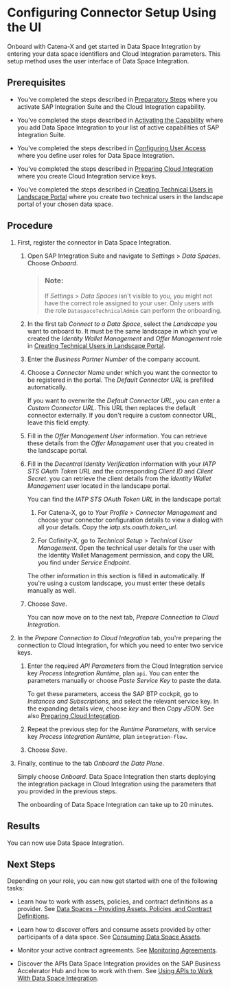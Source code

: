 <!-- loio4909d3fd2dd94227bdd6d6b515fd60da -->

# Configuring Connector Setup Using the UI

Onboard with Catena-X and get started in Data Space Integration by entering your data space identifiers and Cloud Integration parameters. This setup method uses the user interface of Data Space Integration.



<a name="loio4909d3fd2dd94227bdd6d6b515fd60da__prereq_ic1_kkd_l1c"/>

## Prerequisites

-   You've completed the steps described in [Preparatory Steps](preparatory-steps-95366b2.md) where you activate SAP Integration Suite and the Cloud Integration capability.

-   You've completed the steps described in [Activating the Capability](activating-the-capability-b49ad35.md) where you add Data Space Integration to your list of active capabilities of SAP Integration Suite.

-   You've completed the steps described in [Configuring User Access](configuring-user-access-6ae0ff7.md) where you define user roles for Data Space Integration.

-   You've completed the steps described in [Preparing Cloud Integration](preparing-cloud-integration-07f81f2.md) where you create Cloud Integration service keys.

-   You've completed the steps described in [Creating Technical Users in Landscape Portal](creating-technical-users-in-landscape-portal-b95f0ef.md) where you create two technical users in the landscape portal of your chosen data space.




<a name="loio4909d3fd2dd94227bdd6d6b515fd60da__steps_yct_rkd_l1c"/>

## Procedure

1.  First, register the connector in Data Space Integration.

    1.  Open SAP Integration Suite and navigate to *Settings* \> *Data Spaces*. Choose *Onboard*.

        > ### Note:  
        > If *Settings* \> *Data Spaces* isn't visible to you, you might not have the correct role assigned to your user. Only users with the role `DataspaceTechnicalAdmin` can perform the onboarding.

    2.  In the first tab *Connect to a Data Space*, select the *Landscape* you want to onboard to. It must be the same landscape in which you've created the *Identity Wallet Management* and *Offer Management* role in [Creating Technical Users in Landscape Portal](creating-technical-users-in-landscape-portal-b95f0ef.md).

    3.  Enter the *Business Partner Number* of the company account.

    4.  Choose a *Connector Name* under which you want the connector to be registered in the portal. The *Default Connector URL* is prefilled automatically.

        If you want to overwrite the *Default Connector URL*, you can enter a *Custom Connector URL*. This URL then replaces the default connector externally. If you don't require a custom connector URL, leave this field empty.

    5.  Fill in the *Offer Management User* information. You can retrieve these details from the *Offer Management* user that you created in the landscape portal.

    6.  Fill in the *Decentral Identity Verification* information with your *IATP STS OAuth Token URL* and the corresponding *Client ID* and *Client Secret*. you can retrieve the client details from the *Identity Wallet Management* user located in the landscape portal.

        You can find the *IATP STS OAuth Token URL* in the landscape portal:

        1.  For Catena-X, go to *Your Profile* \> *Connector Management* and choose your connector configuration details to view a dialog with all your details. Copy the *iatp.sts.oauth.token\_url*.

        2.  For Cofinity-X, go to *Technical Setup* \> *Technical User Management*. Open the technical user details for the user with the Identity Wallet Management permission, and copy the URL you find under *Service Endpoint*.




        The other information in this section is filled in automatically. If you're using a custom landscape, you must enter these details manually as well.

    7.  Choose *Save*.

        You can now move on to the next tab, *Prepare Connection to Cloud Integration*.


2.  In the *Prepare Connection to Cloud Integration* tab, you're preparing the connection to Cloud Integration, for which you need to enter two service keys.

    1.  Enter the required *API Parameters* from the Cloud Integration service key *Process Integration Runtime*, plan `api`. You can enter the parameters manually or choose *Paste Service Key* to paste the data.

        To get these parameters, access the SAP BTP cockpit, go to *Instances and Subscriptions*, and select the relevant service key. In the expanding details view, choose *key* and then *Copy JSON*. See also [Preparing Cloud Integration](preparing-cloud-integration-07f81f2.md).

    2.  Repeat the previous step for the *Runtime Parameters*, with service key *Process Integration Runtime*, plan `integration-flow`.
    3.  Choose *Save*.


3.  Finally, continue to the tab *Onboard the Data Plane*.

    Simply choose *Onboard*. Data Space Integration then starts deploying the integration package in Cloud Integration using the parameters that you provided in the previous steps.

    The onboarding of Data Space Integration can take up to 20 minutes.




<a name="loio4909d3fd2dd94227bdd6d6b515fd60da__result_zqw_syd_l1c"/>

## Results

You can now use Data Space Integration.



<a name="loio4909d3fd2dd94227bdd6d6b515fd60da__postreq_a2b_xlc_kcc"/>

## Next Steps

Depending on your role, you can now get started with one of the following tasks:

-   Learn how to work with assets, policies, and contract definitions as a provider. See [Data Spaces - Providing Assets, Policies, and Contract Definitions](50-Development/data-spaces-providing-assets-policies-and-contract-definitions-079b342.md).

-   Learn how to discover offers and consume assets provided by other participants of a data space. See [Consuming Data Space Assets](consuming-data-space-assets-5c0cdb8.md).

-   Monitor your active contract agreements. See [Monitoring Agreements](50-Development/monitoring-agreements-a247cc4.md).

-   Discover the APIs Data Space Integration provides on the SAP Business Accelerator Hub and how to work with them. See [Using APIs to Work With Data Space Integration](using-apis-to-work-with-data-space-integration-411fd1e.md).


